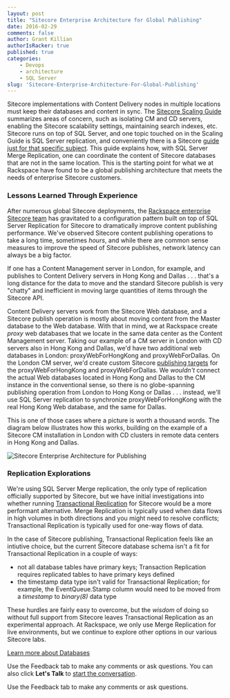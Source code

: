 ```yaml
---
layout: post
title: "Sitecore Enterprise Architecture for Global Publishing"
date: 2016-02-29
comments: false
author: Grant Killian
authorIsRacker: true
published: true
categories:
    - Devops
    - architecture
    - SQL Server
slug: 'Sitecore-Enterprise-Architecture-For-Global-Publishing' 
---
```


Sitecore implementations with Content Delivery nodes in multiple locations must keep their databases and content in sync.  The [Sitecore Scaling Guide](https://sdn.sitecore.net/upload/sitecore7/70/scaling_guide_sc70_usletter.pdf) summarizes areas of concern, such as isolating CM and CD servers, enabling the Sitecore scalability settings, maintaining search indexes, etc.  Sitecore runs on top of SQL Server, and one topic touched on in the Scaling Guide is SQL Server replication, and conveniently there is a Sitecore [guide just for that specific subject](https://sdn.sitecore.net/upload/sitecore6/63/sql_server_replication_guide_sc63-64-usletter.pdf).  This guide explains how, with SQL Server Merge Replication, one can coordinate the content of Sitecore databases that are not in the same location.  This is the starting point for what we at Rackspace have found to be a global publishing architecture that meets the needs of enterprise Sitecore customers.

<!--more-->

### Lessons Learned Through Experience

After numerous global Sitecore deployments, the [Rackspace enterprise Sitecore team](https://www.rackspace.com/en-us/web-content-management/sitecore) has gravitated to a configuration pattern built on top of SQL Server Replication for Sitecore to dramatically improve content publishing performance.  We've observed Sitecore content publishing operations to take a long time, sometimes *hours*, and while there are common sense measures to improve the speed of Sitecore publishes, network latency can always be a big factor.

If one has a Content Management server in London, for example, and publishes to Content Delivery servers in Hong Kong and Dallas . . . that's a long distance for the data to move and the standard Sitecore publish is very "chatty" and inefficient in moving large quantities of items through the Sitecore API.

Content Delivery servers work from the Sitecore Web database, and a Sitecore publish operation is mostly about moving content from the Master database to the Web database.  With that in mind, we at Rackspace create *proxy* web databases that we locate in the same data center as the Content Management server.  Taking our example of a CM server in London with CD servers also in Hong Kong and Dallas, we'd have two additional web databases in London: proxyWebForHongKong and proxyWebForDallas.  On the London CM server, we'd create custom Sitecore [publishing targets](https://www.sitecore.net/learn/blogs/technical-blogs/john-west-sitecore-blog/posts/2011/05/all-about-publishing-targets-in-the-sitecore-aspnet-cms.aspx) for the proxyWebForHongKong and proxyWebForDallas.  We *wouldn't* connect the actual Web databases located in Hong Kong and Dallas to the CM instance in the conventional sense, so there is no globe-spanning publishing operation from London to Hong Kong or Dallas . . . instead, we'll use SQL Server replication to synchronize proxyWebForHongKong with the real Hong Kong Web database, and the same for Dallas.

This is one of those cases where a picture is worth a thousand words.  The diagram below illustrates how this works, building on the example of a Sitecore CM installation in London with CD clusters in remote data centers in Hong Kong and Dallas.

![Sitecore Enterprise Architecture for Publishing](https://grantkillian.files.wordpress.com/2016/02/2016-02-23-sitecore-enterprise-architecture-for-global-publishing.jpg "Sitecore Enterprise Architecture for Publishing")

### Replication Explorations

We're using SQL Server Merge replication, the only type of replication officially supported by Sitecore, but we have initial investigations into whether running [Transactional Replication](https://technet.microsoft.com/en-us/library/ms151254%28v=sql.105%29.aspx) for Sitecore would be a more performant alternative.  Merge Replication is typically used when data flows in high volumes in both directions and you might need to
resolve conflicts; Transactional Replication is typically used for one-way flows of data.

In the case of Sitecore publishing, Transactional Replication feels like an intiutive choice, but the current Sitecore database schema isn't a fit for Transactional Replication in a couple of ways:

* not all database tables have primary keys; Transaction Replication requires replicated tables to have primary keys defined
* the timestamp data type isn't valid for Transactional Replication; for example, the EventQueue.Stamp column would need to be moved from a *timestamp* to *binary(8)* data type

These hurdles are fairly easy to overcome, but the *wisdom* of doing so without full support from Sitecore leaves Transactional Replication as an experimental approach.  At Rackspace, we only use Merge Replication for live environments, but we continue to explore other options in our various Sitecore labs.

<a class="cta teal" id="cta" href="https://www.rackspace.com/dba-services">Learn more about Databases</a>

Use the Feedback tab to make any comments or ask questions. You can also click
**Let's Talk** to [start the conversation](https://www.rackspace.com/).

Use the Feedback tab to make any comments or ask questions.
